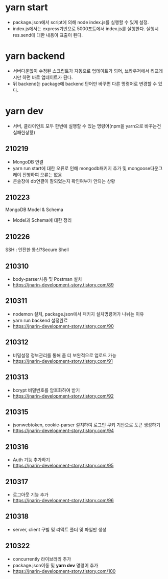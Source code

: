 # yarn start

- package.json에서 script에 의해 node index.js를 실행할 수 있게 설정.
- index.js에서는 express기반으로 5000포트에서 index.js를 실행한다. 실행시 res.send에 대한 내용이 표출이 된다.

# yarn backend

- 서버다운없이 수정된 스크립트가 자동으로 업데이트가 되어, 브라우저에서 리프레시만 하면 바로 업데이트가 된다.
- 뒤 backend는 package에 backend 단어만 바꾸면 다른 명령어로 변경할 수 있다.

# yarn dev

- 서버, 클라이언트 모두 한번에 실행할 수 있는 명령어(npm을 yarn으로 바꾸는건 실패한상황)

## 210219

- MongoDB 연결
- yarn run start에 대한 오류로 인해 mongodb패키지 추가 및 mongoose다운그레이 진행하여 오류는 없음
- 콘솔창에 db연결이 잘되었는지 확인여부가 안되는 상황

## 210223

MongoDB Model & Schema

- Model과 Schema에 대한 정리

## 210226

SSH : 안전한 통신?Secure Shell

## 210310

- body-parser사용 및 Postman 설치
- https://jnarin-development-story.tistory.com/89

## 210311

- nodemon 설치, package.json에서 패키지 설치명령어가 나뉘는 이유
- yarn run backend 설정완료
- https://jnarin-development-story.tistory.com/90

## 210312

- 비밀설정 정보관리를 통해 좀 더 보완적으로 업로드 가능
- https://jnarin-development-story.tistory.com/91

## 210313

- bcrypt 비밀번호를 암호화하여 받기
- https://jnarin-development-story.tistory.com/92

## 210315

- jsonwebtoken, cookie-parser 설치하여 로그인 쿠키 기반으로 토큰 생성하기
- https://jnarin-development-story.tistory.com/94

## 210316

- Auth 기능 추가하기
- https://jnarin-development-story.tistory.com/95

## 210317

- 로그아웃 기능 추가
- https://jnarin-development-story.tistory.com/96

## 210318

- server, client 구별 및 리액트 폴더 및 파일만 생성

## 210322

- concurrently 라이브러리 추가
- package.json이동 및 <b>yarn dev</b> 명령어 추가
- https://jnarin-development-story.tistory.com/100
